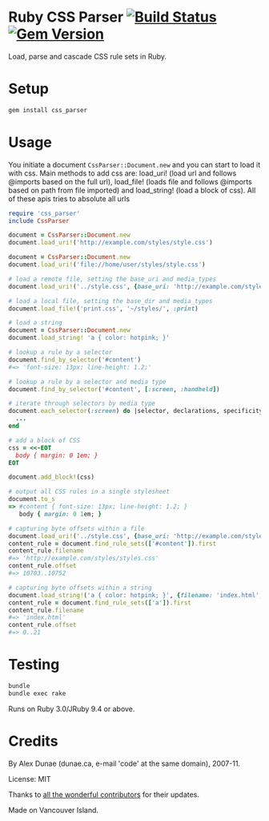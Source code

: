 # Ruby CSS Parser [![Build Status](https://github.com/premailer/css_parser/workflows/Run%20css_parser%20CI/badge.svg)](https://github.com/ojab/css_parser/actions?query=workflow%3A%22Run+css_parser+CI%22) [![Gem Version](https://badge.fury.io/rb/css_parser.svg)](https://badge.fury.io/rb/css_parser)

Load, parse and cascade CSS rule sets in Ruby. 

# Setup

```Bash
gem install css_parser
```

# Usage

You initiate a document `CssParser::Document.new` and you can start to load it with css. Main methods to add css are: load_uri! (load url and follows @imports based on the full url), load_file! (loads file and follows @imports based on path from file imported) and load_string! (load a block of css). All of these apis tries to absolute all urls


```Ruby
require 'css_parser'
include CssParser

document = CssParser::Document.new
document.load_uri!('http://example.com/styles/style.css')

document = CssParser::Document.new
document.load_uri!('file://home/user/styles/style.css')

# load a remote file, setting the base_uri and media_types
document.load_uri!('../style.css', {base_uri: 'http://example.com/styles/inc/', media_types: [:screen, :handheld]})

# load a local file, setting the base_dir and media_types
document.load_file!('print.css', '~/styles/', :print)

# load a string
document = CssParser::Document.new
document.load_string! 'a { color: hotpink; }'

# lookup a rule by a selector
document.find_by_selector('#content')
#=> 'font-size: 13px; line-height: 1.2;'

# lookup a rule by a selector and media type
document.find_by_selector('#content', [:screen, :handheld])

# iterate through selectors by media type
document.each_selector(:screen) do |selector, declarations, specificity|
  ...
end

# add a block of CSS
css = <<-EOT
  body { margin: 0 1em; }
EOT

document.add_block!(css)

# output all CSS rules in a single stylesheet
document.to_s
=> #content { font-size: 13px; line-height: 1.2; }
   body { margin: 0 1em; }

# capturing byte offsets within a file
document.load_uri!('../style.css', {base_uri: 'http://example.com/styles/inc/', capture_offsets: true)
content_rule = document.find_rule_sets(['#content']).first
content_rule.filename
#=> 'http://example.com/styles/styles.css'
content_rule.offset
#=> 10703..10752

# capturing byte offsets within a string
document.load_string!('a { color: hotpink; }', {filename: 'index.html', capture_offsets: true)
content_rule = document.find_rule_sets(['a']).first
content_rule.filename
#=> 'index.html'
content_rule.offset
#=> 0..21
```

# Testing

```Bash
bundle
bundle exec rake
```

Runs on Ruby 3.0/JRuby 9.4 or above.

# Credits

By Alex Dunae (dunae.ca, e-mail 'code' at the same domain), 2007-11.

License: MIT

Thanks to [all the wonderful contributors](http://github.com/premailer/css_parser/contributors) for their updates.

Made on Vancouver Island.
